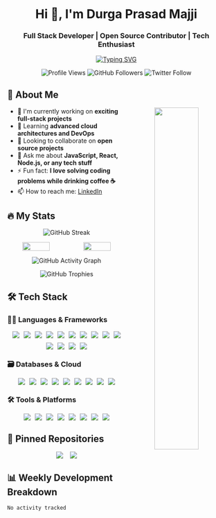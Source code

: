 <h1 align="center">Hi 👋, I'm Durga Prasad Majji</h1>
<h3 align="center">Full Stack Developer | Open Source Contributor | Tech Enthusiast</h3>

<p align="center">
  <a href="https://git.io/typing-svg">
    <img src="https://readme-typing-svg.demolab.com?font=Fira+Code&size=26&duration=3000&pause=1000&color=22D3EE&center=true&vCenter=true&width=500&lines=Building+scalable+web+applications;Passionate+about+clean+code;Always+learning+new+tech;Open+Source+Contributor;Problem+Solver" alt="Typing SVG" />
  </a>
</p>

<p align="center">
  <img src="https://komarev.com/ghpvc/?username=durga-prasad-majjji&label=Profile+Views&color=blue&style=flat" alt="Profile Views" /> 
  <img src="https://img.shields.io/github/followers/durga-prasad-majjji?label=Followers&style=social" alt="GitHub Followers" />
  <img src="https://img.shields.io/twitter/follow/yourtwitter?label=Twitter&style=social" alt="Twitter Follow" />
</p>

## 🌟 About Me

<p align="center">
  <img align="right" src="https://github-readme-stats.vercel.app/api?username=durga-prasad-majjji&show_icons=true&theme=radical&hide_border=true" width="45%" />
  
  - 🔭 I'm currently working on **exciting full-stack projects**
  - 🌱 Learning **advanced cloud architectures and DevOps**
  - 👯 Looking to collaborate on **open source projects**
  - 💬 Ask me about **JavaScript, React, Node.js, or any tech stuff**
  - ⚡ Fun fact: **I love solving coding problems while drinking coffee ☕**
  - 📫 How to reach me: [LinkedIn](https://www.linkedin.com/in/majji-durga-prasad/)
</p>

## 🔥 My Stats

<div align="center">
  
  ![GitHub Streak](https://github-readme-streak-stats.herokuapp.com/?user=durga-prasad-majjji&theme=dark&hide_border=true)
  
  <div style="display: flex; justify-content: center; gap: 10px; flex-wrap: wrap;">
    <img width="48%" src="https://github-readme-stats.vercel.app/api?username=durga-prasad-majjji&show_icons=true&theme=radical&hide_border=true&include_all_commits=true" />
    <img width="48%" src="https://github-readme-stats.vercel.app/api/top-langs/?username=durga-prasad-majjji&layout=compact&theme=radical&hide_border=true" />
  </div>
  
  ![GitHub Activity Graph](https://github-readme-activity-graph.vercel.app/graph?username=durga-prasad-majjji&theme=react-dark&hide_border=true&area=true)
  
  ![GitHub Trophies](https://github-profile-trophy.vercel.app/?username=durga-prasad-majjji&row=2&column=3&theme=onedark&no-frame=true&margin-w=10)
</div>

## 🛠️ Tech Stack

### 👨‍💻 Languages & Frameworks

<div align="center" style="display: flex; flex-wrap: wrap; gap: 10px; justify-content: center;">
  <img src="https://img.shields.io/badge/JavaScript-323330?style=for-the-badge&logo=javascript&logoColor=F7DF1E" />
  <img src="https://img.shields.io/badge/TypeScript-007ACC?style=for-the-badge&logo=typescript&logoColor=white" />
  <img src="https://img.shields.io/badge/Python-FFD43B?style=for-the-badge&logo=python&logoColor=blue" />
  <img src="https://img.shields.io/badge/Java-ED8B00?style=for-the-badge&logo=openjdk&logoColor=white" />
  <img src="https://img.shields.io/badge/C-00599C?style=for-the-badge&logo=c&logoColor=white" />
  <img src="https://img.shields.io/badge/C%2B%2B-00599C?style=for-the-badge&logo=c%2B%2B&logoColor=white" />
  <img src="https://img.shields.io/badge/HTML5-E34F26?style=for-the-badge&logo=html5&logoColor=white" />
  <img src="https://img.shields.io/badge/CSS3-1572B6?style=for-the-badge&logo=css3&logoColor=white" />
  <img src="https://img.shields.io/badge/Sass-CC6699?style=for-the-badge&logo=sass&logoColor=white" />
  <img src="https://img.shields.io/badge/React-20232A?style=for-the-badge&logo=react&logoColor=61DAFB" />
  <img src="https://img.shields.io/badge/Node.js-339933?style=for-the-badge&logo=nodedotjs&logoColor=white" />
  <img src="https://img.shields.io/badge/Express.js-000000?style=for-the-badge&logo=express&logoColor=white" />
  <img src="https://img.shields.io/badge/React_Native-20232A?style=for-the-badge&logo=react&logoColor=61DAFB" />
  <img src="https://img.shields.io/badge/Next.js-000000?style=for-the-badge&logo=nextdotjs&logoColor=white" />
</div>

### 🗃️ Databases & Cloud

<div align="center" style="display: flex; flex-wrap: wrap; gap: 10px; justify-content: center;">
  <img src="https://img.shields.io/badge/MongoDB-4EA94B?style=for-the-badge&logo=mongodb&logoColor=white" />
  <img src="https://img.shields.io/badge/MySQL-005C84?style=for-the-badge&logo=mysql&logoColor=white" />
  <img src="https://img.shields.io/badge/PostgreSQL-316192?style=for-the-badge&logo=postgresql&logoColor=white" />
  <img src="https://img.shields.io/badge/Oracle-F80000?style=for-the-badge&logo=Oracle&logoColor=white" />
  <img src="https://img.shields.io/badge/AWS-%23FF9900.svg?style=for-the-badge&logo=amazon-aws&logoColor=white" />
  <img src="https://img.shields.io/badge/Google_Cloud-4285F4?style=for-the-badge&logo=google-cloud&logoColor=white" />
  <img src="https://img.shields.io/badge/Firebase-039BE5?style=for-the-badge&logo=Firebase&logoColor=white" />
  <img src="https://img.shields.io/badge/Docker-2CA5E0?style=for-the-badge&logo=docker&logoColor=white" />
  <img src="https://img.shields.io/badge/Kubernetes-326CE5?style=for-the-badge&logo=kubernetes&logoColor=white" />
</div>

### 🛠️ Tools & Platforms

<div align="center" style="display: flex; flex-wrap: wrap; gap: 10px; justify-content: center;">
  <img src="https://img.shields.io/badge/GIT-E44C30?style=for-the-badge&logo=git&logoColor=white" />
  <img src="https://img.shields.io/badge/GitHub-100000?style=for-the-badge&logo=github&logoColor=white" />
  <img src="https://img.shields.io/badge/Postman-FF6C37?style=for-the-badge&logo=Postman&logoColor=white" />
  <img src="https://img.shields.io/badge/Visual_Studio_Code-0078D4?style=for-the-badge&logo=visual%20studio%20code&logoColor=white" />
  <img src="https://img.shields.io/badge/Figma-F24E1E?style=for-the-badge&logo=figma&logoColor=white" />
  <img src="https://img.shields.io/badge/Jira-0052CC?style=for-the-badge&logo=Jira&logoColor=white" />
  <img src="https://img.shields.io/badge/NPM-%23000000.svg?style=for-the-badge&logo=npm&logoColor=white" />
  <img src="https://img.shields.io/badge/Yarn-2C8EBB?style=for-the-badge&logo=yarn&logoColor=white" />
</div>

## 📌 Pinned Repositories

<div align="center" style="display: flex; flex-wrap: wrap; gap: 16px; justify-content: center;">
  <a href="https://github.com/DURGA-PRASAD-MAJJJI/repo1">
    <img align="center" src="https://github-readme-stats.vercel.app/api/pin/?username=durga-prasad-majjji&repo=repo1&theme=radical" />
  </a>
  <a href="https://github.com/DURGA-PRASAD-MAJJJI/repo2">
    <img align="center" src="https://github-readme-stats.vercel.app/api/pin/?username=durga-prasad-majjji&repo=repo2&theme=radical" />
  </a>
</div>

## 📊 Weekly Development Breakdown

<!--START_SECTION:waka-->
```text
No activity tracked
